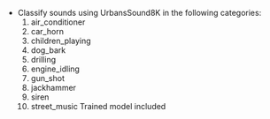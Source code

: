 * Classify sounds using UrbansSound8K in the following categories:
  1) air_conditioner
  2) car_horn
  3) children_playing
  4) dog_bark
  5) drilling
  6) engine_idling
  7) gun_shot
  8) jackhammer
  9) siren
  10) street_music
Trained model included
